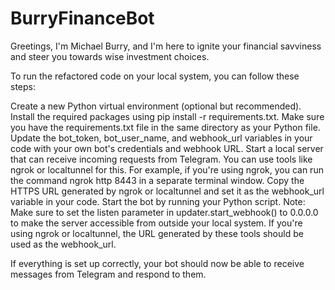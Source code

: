 # BurryFinanceBot
Greetings, I'm Michael Burry, and I'm here to ignite your financial savviness and steer you towards wise investment choices.

To run the refactored code on your local system, you can follow these steps:

Create a new Python virtual environment (optional but recommended).
Install the required packages using pip install -r requirements.txt. Make sure you have the requirements.txt file in the same directory as your Python file.
Update the bot_token, bot_user_name, and webhook_url variables in your code with your own bot's credentials and webhook URL.
Start a local server that can receive incoming requests from Telegram. You can use tools like ngrok or localtunnel for this. For example, if you're using ngrok, you can run the command ngrok http 8443 in a separate terminal window.
Copy the HTTPS URL generated by ngrok or localtunnel and set it as the webhook_url variable in your code.
Start the bot by running your Python script.
Note: Make sure to set the listen parameter in updater.start_webhook() to 0.0.0.0 to make the server accessible from outside your local system. If you're using ngrok or localtunnel, the URL generated by these tools should be used as the webhook_url.

If everything is set up correctly, your bot should now be able to receive messages from Telegram and respond to them.